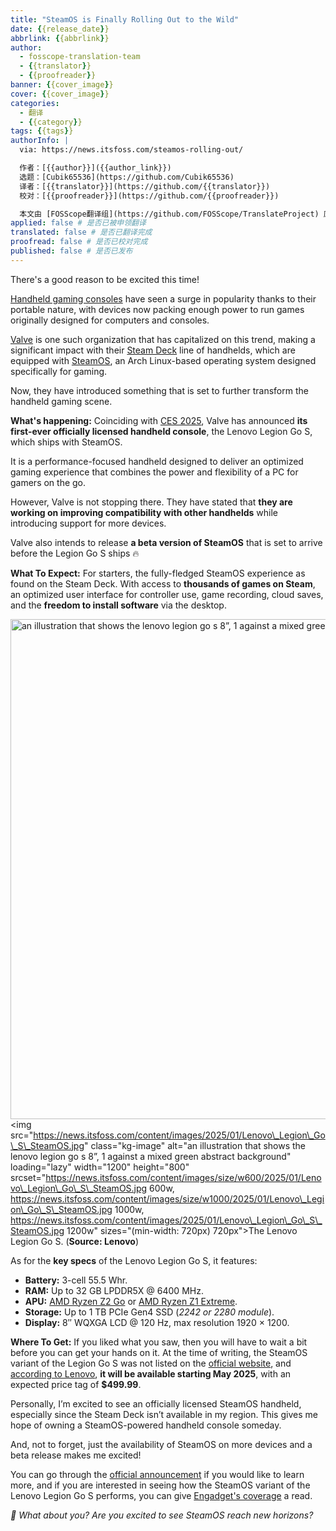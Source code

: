 ```yaml
---
title: "SteamOS is Finally Rolling Out to the Wild"
date: {{release_date}}
abbrlink: {{abbrlink}}
author:
  - fosscope-translation-team
  - {{translator}}
  - {{proofreader}}
banner: {{cover_image}}
cover: {{cover_image}}
categories:
  - 翻译
  - {{category}}
tags: {{tags}}
authorInfo: |
  via: https://news.itsfoss.com/steamos-rolling-out/

  作者：[{{author}}]({{author_link}})
  选题：[Cubik65536](https://github.com/Cubik65536)
  译者：[{{translator}}](https://github.com/{{translator}})
  校对：[{{proofreader}}](https://github.com/{{proofreader}})

  本文由 [FOSScope翻译组](https://github.com/FOSScope/TranslateProject) 原创编译，[开源观察](https://fosscope.com/) 荣誉推出
applied: false # 是否已被申领翻译
translated: false # 是否已翻译完成
proofread: false # 是否已校对完成
published: false # 是否已发布
---
```


<!-- 所有以 `{{variable}}` 形式展现的内容都需要替换为实际内容 -->

There's a good reason to be excited this time!

<!-- more -->

[Handheld gaming consoles](https://en.wikipedia.org/wiki/Handheld_game_console) have seen a surge in popularity thanks to their portable nature, with devices now packing enough power to run games originally designed for computers and consoles.

[Valve](https://www.valvesoftware.com/en/) is one such organization that has capitalized on this trend, making a significant impact with their [Steam Deck](https://store.steampowered.com/steamdeck/) line of handhelds, which are equipped with [SteamOS](https://store.steampowered.com/steamos), an Arch Linux-based operating system designed specifically for gaming.

Now, they have introduced something that is set to further transform the handheld gaming scene.

**What's happening:** Coinciding with [CES 2025](https://www.ces.tech/), Valve has announced **its first-ever officially licensed handheld console**, the Lenovo Legion Go S, which ships with SteamOS.

It is a performance-focused handheld designed to deliver an optimized gaming experience that combines the power and flexibility of a PC for gamers on the go.

However, Valve is not stopping there. They have stated that **they are working on improving compatibility with other handhelds** while introducing support for more devices.

Valve also intends to release **a beta version of SteamOS** that is set to arrive before the Legion Go S ships 🔥

**What To Expect:** For starters, the fully-fledged SteamOS experience as found on the Steam Deck. With access to **thousands of games on Steam**, an optimized user interface for controller use, game recording, cloud saves, and the **freedom to install software** via the desktop.

<img alt="an illustration that shows the lenovo legion go s 8”, 1 against a mixed green abstract background" height="800" width="1200" />\<img src="https://news.itsfoss.com/content/images/2025/01/Lenovo\_Legion\_Go\_S\_SteamOS.jpg" class="kg-image" alt="an illustration that shows the lenovo legion go s 8”, 1 against a mixed green abstract background" loading="lazy" width="1200" height="800" srcset="https://news.itsfoss.com/content/images/size/w600/2025/01/Lenovo\_Legion\_Go\_S\_SteamOS.jpg 600w, https://news.itsfoss.com/content/images/size/w1000/2025/01/Lenovo\_Legion\_Go\_S\_SteamOS.jpg 1000w, https://news.itsfoss.com/content/images/2025/01/Lenovo\_Legion\_Go\_S\_SteamOS.jpg 1200w" sizes="(min-width: 720px) 720px"\>The Lenovo Legion Go S. (**Source: Lenovo**)

As for the **key specs** of the Lenovo Legion Go S, it features:

* **Battery:** 3-cell 55.5 Whr.
* **RAM:** Up to 32 GB LPDDR5X @ 6400 MHz.
* **APU:** [AMD Ryzen Z2 Go](https://www.amd.com/en/products/processors/handhelds/ryzen-z-series/z2-series/z2-go.html) or [AMD Ryzen Z1 Extreme](https://www.amd.com/en/products/processors/handhelds/ryzen-z-series/z1-series/z1-extreme.html).
* **Storage:** Up to 1 TB PCIe Gen4 SSD (*2242 or 2280 module*).
* **Display:** 8″ WQXGA LCD @ 120 Hz, max resolution 1920 × 1200.

**Where To Get:** If you liked what you saw, then you will have to wait a bit before you can get your hands on it. At the time of writing, the SteamOS variant of the Legion Go S was not listed on the [official website](https://www.lenovo.com/us/en/), and [according to Lenovo](https://news.lenovo.com/pressroom/press-releases/lenovo-legion-unleashes-next-gen-gaming-power-at-ces-2025/), **it will be available starting May 2025**, with an expected price tag of **$499.99**.

Personally, I’m excited to see an officially licensed SteamOS handheld, especially since the Steam Deck isn’t available in my region. This gives me hope of owning a SteamOS-powered handheld console someday.

And, not to forget, just the availability of SteamOS on more devices and a beta release makes me excited!

You can go through the [official announcement](https://store.steampowered.com/news/app/593110/view/529834914570306831) if you would like to learn more, and if you are interested in seeing how the SteamOS variant of the Lenovo Legion Go S performs, you can give [Engadget's coverage](https://www.engadget.com/gaming/pc/ces-2025-the-lenovo-legion-go-s-is-the-first-third-party-steamos-handheld-160001642.html) a read.

*💬 What about you? Are you excited to see SteamOS reach new horizons?*
